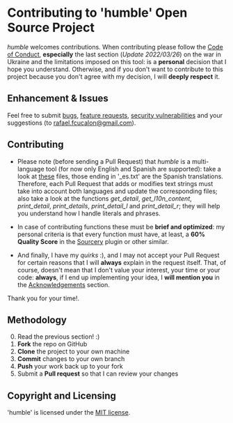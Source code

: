 Contributing to 'humble' Open Source Project
============================================

<i>humble</i> welcomes contributions. When contributing please follow the [Code of Conduct](https://github.com/rfc-st/humble/blob/master/CODE_OF_CONDUCT.md), <b>especially</b> the last section (<i>Update 2022/03/26</i>) on the war in Ukraine and the limitations imposed on this tool: is a <b>personal</b> decision that I hope you understand. Otherwise, and if you don't want to contribute to this project because you don't agree with my decision, I will <b>deeply respect</b> it.

Enhancement & Issues
--------------------

Feel free to submit [bugs](https://github.com/rfc-st/humble/issues/new?assignees=&labels=&template=bug_report.md&title=), [feature requests](https://github.com/rfc-st/humble/issues/new?assignees=&labels=&template=feature_request.md&title=), [security vulnerabilities](https://github.com/rfc-st/humble/security/policy) and your suggestions (to rafael.fcucalon@gmail.com).


Contributing
------------

* Please note (before sending a Pull Request) that <i>humble</i> is a multi-language tool (for now only English and Spanish are supported): take a look at [these](https://github.com/rfc-st/humble/tree/master/l10n) files, those ending in '_es.txt' are the Spanish translations. Therefore, each Pull Request that adds or modifies text strings must take into account both languages and update the corresponding files; also take a look at the functions <i>get_detail</i>, <i>get_l10n_content</i>, <i>print_detail</i>, <i>print_details</i>, <i>print_detail_l</i> and <i>print_detail_r</i>; they will help you understand how I handle literals and phrases.

* In case of contributing functions these must be <b>brief and optimized</b>: my personal criteria is that every function must have, at least, a <b>60% Quality Score</b> in the [Sourcery](https://marketplace.visualstudio.com/items?itemName=sourcery.sourcery) plugin or other similar.

* And finally, I have my <i>quirks</i> :), and I may not accept your Pull Request for certain reasons that I will <b>always</b> explain in the request itself. That, of course, doesn't mean that I don't value your interest, your time or your code: <b>always</b>, if I end up implementing your idea, I <b>will mention you</b> in the [Acknowledgements](https://github.com/rfc-st/humble/#acknowledgements) section.

Thank you for your time!.

Methodology
-----------

 0. Read the previous section! :)
 1. **Fork** the repo on GitHub
 2. **Clone** the project to your own machine
 3. **Commit** changes to your own branch
 4. **Push** your work back up to your fork
 5. Submit a **Pull request** so that I can review your changes

Copyright and Licensing
-----------------------

'humble' is licensed under the [MIT license](https://github.com/rfc-st/humble/blob/master/LICENSE).
